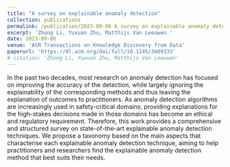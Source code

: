 ```yaml
---
title: "A survey on explainable anomaly detection"
collection: publications
permalink: /publication/2023-09-06 A survey on explainable anomaly detection
excerpt: 'Zhong Li, Yuxuan Zhu, Matthijs Van Leeuwen.'
date: 2023-09-06
venue: 'ACM Transactions on Knowledge Discovery from Data'
paperurl: 'https://dl.acm.org/doi/full/10.1145/3609333'
# citation: 'Zhong Li, Yuxuan Zhu, Matthijs Van Leeuwen'
---
```


In the past two decades, most research on anomaly detection has focused on improving the accuracy of the detection, while largely ignoring the explainability of the corresponding methods and thus leaving the explanation of outcomes to practitioners. As anomaly detection algorithms are increasingly used in safety-critical domains, providing explanations for the high-stakes decisions made in those domains has become an ethical and regulatory requirement. Therefore, this work provides a comprehensive and structured survey on state-of-the-art explainable anomaly detection techniques. We propose a taxonomy based on the main aspects that characterise each explainable anomaly detection technique, aiming to help practitioners and researchers find the explainable anomaly detection method that best suits their needs.
